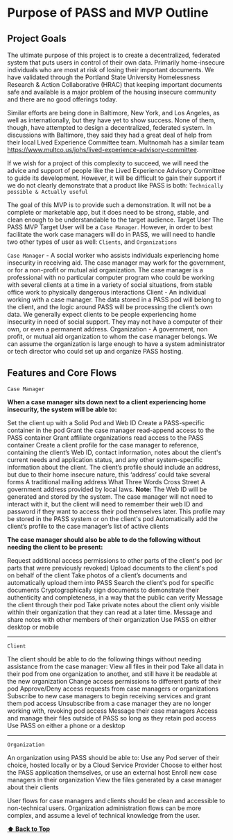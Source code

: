 # Purpose of PASS and MVP Outline

## Project Goals

The ultimate purpose of this project is to create a decentralized, federated system that puts users in control of their own data. Primarily home-insecure individuals who are most at risk of losing their important documents. We have validated through the Portland State University Homelessness Research & Action Collaborative (HRAC) that keeping important documents safe and available is a major problem of the housing insecure community and there are no good offerings today. 

Similar efforts are being done in Baltimore, New York, and Los Angeles, as well as internationally, but they have yet to show success. None of them, though, have attempted to design a decentralized, federated system.
In discussions with Baltimore, they said they had a great deal of help from their local Lived Experience Committee team. Multnomah has a similar team https://www.multco.us/johs/lived-experience-advisory-committee. 

If we wish for a project of this complexity to succeed, we will need the advice and support of people like the Lived Experience Advisory Committee to guide its development. However, it will be difficult to gain their support if we do not clearly demonstrate that a product like PASS is both:
`Technically possible & Actually useful`

The goal of this MVP is to provide such a demonstration. It will not be a complete or marketable app, but it does need to be strong, stable, and clean enough to be understandable to the target audience.
Target User
The PASS MVP Target User will be a `Case Manager`. However, in order to best facilitate the work case managers will do in PASS, we will need to handle two other types of user as well: `Clients`, and `Organizations`

`Case Manager` - A social worker who assists individuals experiencing home insecurity in receiving aid. The case manager may work for the government, or for a non-profit or mutual aid organization. The case manager is a professional with no particular computer program who could be working with several clients at a time in a variety of social situations, from stable office work to physically dangerous interactions
Client - An individual working with a case manager. The data stored in a PASS pod will belong to the client, and the logic around PASS will be processing the client’s own data. We generally expect clients to be people experiencing home insecurity in need of social support. They may not have a computer of their own, or even a permanent address.
Organization - A government, non profit, or mutual aid organization to whom the case manager belongs. We can assume the organization is large enough to have a system administrator or tech director who could set up and organize PASS hosting.

## Features and Core Flows

`Case Manager`

**When a case manager sits down next to a client experiencing home insecurity, the system will be able to:**

Set the client up with a Solid Pod and Web ID
Create a PASS-specific container in the pod
Grant the case manager read-append access to the PASS container
Grant affiliate organizations read access to the PASS container
Create a client profile for the case manager to reference, containing the client’s Web ID, contact information, notes about the client's current needs and application status, and any other system-specific information about the client.
The client’s profile should include an address, but due to their home insecure nature, this ‘address’ could take several forms
A traditional mailing address
What Three Words
Cross Street
A government address provided by local laws.
**Note:** The Web ID will be generated and stored by the system. The case manager will not need to interact with it, but the client will need to remember their web ID and password if they want to access their pod themselves later.
This profile may be stored in the PASS system or on the client's pod
Automatically add the client’s profile to the case manager’s list of active clients

**The case manager should also be able to do the following without needing the client to be present:**

Request additional access permissions to other parts of the client's pod (or parts that were previously revoked)
Upload documents to the client's pod on behalf of the client
Take photos of a client’s documents and automatically upload them into PASS
Search the client's pod for specific documents
Cryptographically sign documents to demonstrate their authenticity and completeness, in a way that the public can verify
Message the client through their pod
Take private notes about the client only visible within their organization that they can read at a later time.
Message and share notes with other members of their organization
Use PASS on either desktop or mobile

---

`Client`

The client should be able to do the following things without needing assistance from the case manager:
View all files in their pod
Take all data in their pod from one organization to another, and still have it be readable at the new organization
Change access permissions to different parts of their pod
Approve/Deny access requests from case managers or organizations
Subscribe to new case managers to begin receiving services and grant them pod access
Unsubscribe from a case manager they are no longer working with, revoking pod access
Message their case managers
Access and manage their files outside of PASS so long as they retain pod access
Use PASS on either a phone or a desktop

---

`Organization`

An organization using PASS should be able to:
Use any Pod server of their choice, hosted locally or by a Cloud Service Provider
Choose to either host the PASS application themselves, or use an external host
Enroll new case managers in their organization
View the files generated by a case manager about their clients


User flows for case managers and clients should be clean and accessible to non-technical users. Organization administration flows can be more complex, and assume a level of technical knowledge from the user.

**[⬆️ Back to Top](#purpose-of-pass-and-mvp-outline)**
